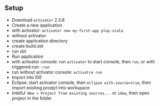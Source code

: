 ## Setup
* Download `activator` 2.3.8
* Create a new application
 * with activator: `activator new my-first-app play-scala`
 * without activator: 
  * create application directory
  * create build.sbt
  * run sbt
* Run application
 * with activator console: run `activator` to start console, then `run`, or with triggered run: `~run`
 * run without activator console: `activatro run`
* Import into IDE
 * Eclipse: start activator console, then `eclipse with-source=true`, then import existing proejct into workspace
 * IntelliJ: `New > Project from existing sources...` or `idea`, then open project in the folder
## 
